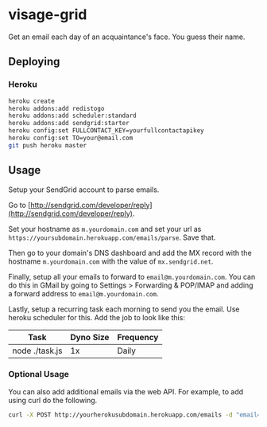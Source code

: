 # visage-grid

Get an email each day of an acquaintance's face. You guess their name.

## Deploying

### Heroku

```bash
heroku create
heroku addons:add redistogo
heroku addons:add scheduler:standard
heroku addons:add sendgrid:starter
heroku config:set FULLCONTACT_KEY=yourfullcontactapikey
heroku config:set TO=your@email.com
git push heroku master
```

## Usage

Setup your SendGrid account to parse emails.

Go to [http://sendgrid.com/developer/reply](http://sendgrid.com/developer/reply).

Set your hostname as `m.yourdomain.com` and set your url as `https://yoursubdomain.herokuapp.com/emails/parse`. Save that.

Then go to your domain's DNS dashboard and add the MX record with the hostname `m.yourdomain.com` with the value of `mx.sendgrid.net`. 

Finally, setup all your emails to forward to `email@m.yourdomain.com`. You can do this in GMail by going to Settings > Forwarding & POP/IMAP and adding a forward address to `email@m.yourdomain.com`.

Lastly, setup a recurring task each morning to send you the email. Use heroku scheduler for this. Add the job to look like this:

|Task       | Dyno Size | Frequency |
|-----------|-----------|-----------|
|node ./task.js|  1x    | Daily     |

### Optional Usage

You can also add additional emails via the web API. For example, to add using curl do the following.

```bash
curl -X POST http://yourherokusubdomain.herokuapp.com/emails -d "email=you@youremail.com"
```

